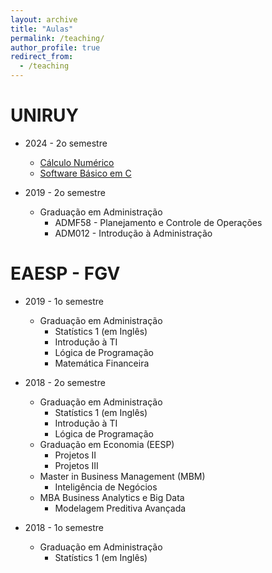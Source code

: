 ```yaml
---
layout: archive
title: "Aulas"
permalink: /teaching/
author_profile: true
redirect_from:
  - /teaching
---
```


UNIRUY
======
* 2024 - 2o semestre
    * [Cálculo Numérico](teaching/2024-2-NumericalCalculus)
    * [Software Básico em C]()

* 2019 - 2o semestre
  * Graduação em Administração
    * ADMF58 - Planejamento e Controle de Operações
    * ADM012 - Introdução à Administração

EAESP - FGV
======

* 2019 - 1o semestre
  * Graduação em Administração
    * Statístics 1 (em Inglês)
    * Introdução à TI
    * Lógica de Programação
    * Matemática Financeira    
    
* 2018 - 2o semestre
  * Graduação em Administração
    * Statístics 1 (em Inglês)
    * Introdução à TI
    * Lógica de Programação
  * Graduação em Economia (EESP)
    * Projetos II
    * Projetos III
  * Master in Business Management (MBM)
    * Inteligência de Negócios
  * MBA Business Analytics e Big Data
    * Modelagem Preditiva Avançada 
    
* 2018 - 1o semestre
  * Graduação em Administração
    * Statístics 1 (em Inglês)

